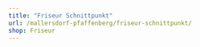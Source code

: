 ```yaml
---
title: "Friseur Schnittpunkt"
url: /mallersdorf-pfaffenberg/friseur-schnittpunkt/
shop: Friseur
---
```

